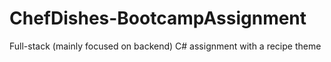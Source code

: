 # ChefDishes-BootcampAssignment
Full-stack (mainly focused on backend) C# assignment with a recipe theme
